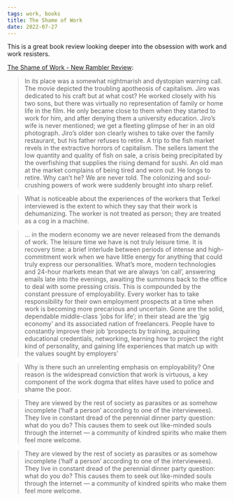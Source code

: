 ```yaml
---
tags: work, books
title: The Shame of Work
date: 2022-07-27
---
```


This is a great book review looking deeper into the obsession with work and work resisters.

[The Shame of Work - New Rambler Review](https://newramblerreview.com/book-reviews/political-science/the-shame-of-work):

> In its place was a somewhat nightmarish and dystopian warning call. The movie depicted the troubling apotheosis of capitalism. Jiro was dedicated to his craft but at what cost? He worked closely with his two sons, but there was virtually no representation of family or home life in the film. He only became close to them when they started to work for him, and after denying them a university education. Jiro’s wife is never mentioned; we get a fleeting glimpse of her in an old photograph. Jiro’s older son clearly wishes to take over the family restaurant, but his father refuses to retire. A trip to the fish market revels in the extractive horrors of capitalism. The sellers lament the low quantity and quality of fish on sale, a crisis being precipitated by the overfishing that supplies the rising demand for sushi. An old man at the market complains of being tired and worn out. He longs to retire. Why can’t he? We are never told. The colonizing and soul-crushing powers of work were suddenly brought into sharp relief.

> What is noticeable about the experiences of the workers that Terkel interviewed is the extent to which they say that their work is dehumanizing. The worker is not treated as person; they are treated as a cog in a machine.

> ... in the modern economy we are never released from the demands of work. The leisure time we have is not truly leisure time. It is recovery time: a brief interlude between periods of intense and high-commitment work when we have little energy for anything that could truly express our personalities. What’s more, modern technologies and 24-hour markets mean that we are always ‘on call’, answering emails late into the evenings, awaiting the summons back to the office to deal with some pressing crisis. This is compounded by the constant pressure of employability. Every worker has to take responsibility for their own employment prospects at a time when work is becoming more precarious and uncertain. Gone are the solid, dependable middle-class ‘jobs for life’; in their stead are the ‘gig economy’ and its associated nation of freelancers. People have to constantly improve their job ‘prospects by training, acquiring educational credentials, networking, learning how to project the right kind of personality, and gaining life experiences that match up with the values sought by employers’ 

> Why is there such an unrelenting emphasis on employability? One reason is the widespread conviction that work is virtuous, a key component of the work dogma that elites have used to police and shame the poor.

> They are viewed by the rest of society as parasites or as somehow incomplete (‘half a person’ according to one of the interviewees). They live in constant dread of the perennial dinner party question: what do you do? This causes them to seek out like-minded souls through the internet — a community of kindred spirits who make them feel more welcome.

> They are viewed by the rest of society as parasites or as somehow incomplete (‘half a person’ according to one of the interviewees). They live in constant dread of the perennial dinner party question: what do you do? This causes them to seek out like-minded souls through the internet — a community of kindred spirits who make them feel more welcome.